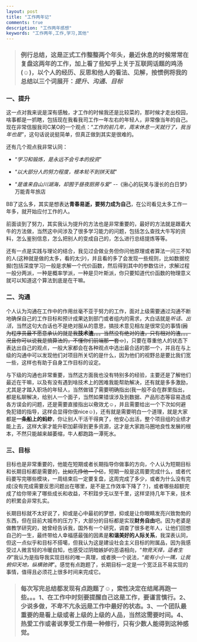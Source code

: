 ```yaml
---
layout: post
title: "工作两年记"
comments: true
description: "工作两年感想"
keywords: "工作两年,工作,学习,其他"
---
```


>### **例行总结，这是正式工作整整两个年头，最近休息的时候常常在复盘这两年的工作，加上看了些知乎上关于互联网话题的鸡汤(☺)，以个人的经历、反思和他人的看法、见解，按惯例将我的总结以三个词展开：**_提升、沟通、目标_

### **一、提升**

这一点对我来说是深有感触，才工作的时候我还是比较菜的，那时候才走出校园，啥事都是一抓瞎，包括现在我看我司工作一年左右的年轻人，非常像当年的自己。现在非常信服我司C某O的一个观点：“_工作的前几年，周末休息一天就行了，我当年也是_”，这句话说说挺简单，但真正做到其实是很难的。

还有几个观点我非常认同：

* “_学习和锻炼，是永远不会亏本的投资_”

* “_以大部分人的努力程度，根本轮不到拼天赋_”

* “_是谁来自山川湖海，却囿于昼夜厨房与爱_”  --《揪心的玩笑与漫长的白日梦》  万能青年旅店

BB了这么多，其实是想表达**青春易逝，要努力成为自己**，在公司看见太多工作一年多，就开始应付工作的人。

前面谈到了努力，其实我认为提升的方法也是非常重要的，最好的方法就是跟着大牛的方法做，当然这中间涉及了很多学习能力的问题，包括怎么查找大牛写的资料，怎么鉴别信息，怎么把别人的变成自己的，怎么进行总结提炼等等。

还有一点是实践与理论的结合，我见过会做业务但你问他原理或者算法一问三不知的人(这种就是做的太多，看的太少)，并且看的多了会发现一些规则，比如数据挖掘(包括深度学习)一般是求解一个代价函数，然后得到其中的参数估计，求解过程一般分两派，一种是概率学派，一种是贝叶斯派，你只要知道代价函数的物理意义就可以知道这个算法到底是在干嘛。

### **二、沟通**

个人认为沟通在工作中的作用丝毫不亚于努力的工作，面对上级需要通过沟通不断地确保自己的工作目标和预计成果达到部门或者组内的需求，大白话就是*听话、出活*，当然这句大白话也不是绝对服从的意思，搞技术意见相左是很常见的事情(~~因为程序员最不愿意承认的就是我**技术渣**。。。当然没有绝对的渣，只有相对的渣。。。况且你可以说我是搞算法的，不懂你们前端那一套☺~~)，只要在尊重他人的状态下表达出自己的观点，一般大家都会在各种观点中选出最合适的那一个，并且在与上级的沟通中可以发现他们对项目所关切的是什么，因为他们的视野总是要比我们宽一些，这样也有助于自身工作目标的设定。

与下级的沟通也非常重要，当然这方面我也没有特别多的经验，主要还是了解他们最近在干嘛，以及有没有遇到啥技术上的困难我能帮助解决，还有就是多多激励，尤其是才踏入职场的年轻人，当然做错了需要明确指出(我一般不会在群里指出，都是私聊解决，给别人一个面子，当然如果错误涉及到数据、产品形态等容易造成各方误会的问题，还是需要直接指出以儆效尤☺，并且需要给出一个下次如何避免犯错的指导，这样会显得你很nice☺)，还有就是需要明白一个道理，就是大家都是**一条船上的蚂蚱**，你让别人干活干得爽了，他安心出活，整个项目组的业绩才能上去，这样大家才能升职加薪得到更多资源，这才是大家跑马圈地良性发展的根本，不然只能越来越萎缩，牛人都跑路一潭死水。

### **三、目标**

目标也是非常重要的，他能在短期或者长期指导你做事的方向，个人认为短期目标和长期目标都是需要的，~~比如先挣他一个亿~~，短期一般是这周要完成什么，或者代码要写完哪些模块，一周结束后一定要复盘，这周完成了多少，或者为什么没有完成(没有完成需要反思问题出在哪里，是不是工作效率下降了？)，或者哪些超额完成了给你带来了哪些成长和收益，不积跬步无以至千里，这样坚持几年下来，技术的积累会非常扎实。

长期目标就不太好说了，抑或是心中最初的梦想，抑或是让你眼睛发亮兴致勃勃的东西，但在目前大城市的压力下，大部分的目标都是实现**财务自由**吧。因为老婆是做教学研究的，她曾经告诉我，国外有一个研究，调查了很多老年人，让他们回想自己的一生，最终带给人幸福感最强的因素是**和谐美好的人际关系**，我深表认同，但这一点似乎和目标不搭噶，但我认为这是建设社会主义目标的附属品，因为我感受过人微言轻的冷暖自知，也感受过阴暗嫉妒的恶语相向，“_物竞天择，适者生存_”我认为是指导我实现目标的唯一真理，或者换一个说法，“_能有小小一隅，让我俯仰天地，纵横驰骋_”。感觉有点跑题了，长期目标一定是一个宽泛且不易实现的事情，值得且必须花上很多时间来完成它。

>### 每次写完总结都发现有点跑题了☺，索性决定在结尾再跑一些。。。1、在工作中时刻要提醒自己这是工作，要谨言慎行。2、少说多做，不卑不亢永远是工作中最好的状态。3、一个团队最重要的是看上级或者上级的上级的人品，当然这需要时间。4、热爱工作或者说享受工作是一种修行，只有少数人能得到这种感觉。